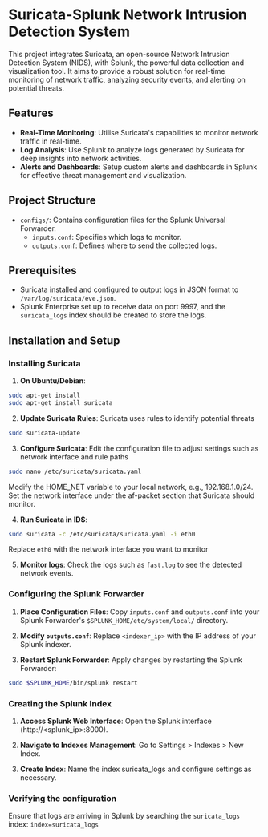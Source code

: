 # Suricata-Splunk Network Intrusion Detection System

This project integrates Suricata, an open-source Network Intrusion Detection System (NIDS), with Splunk, the powerful data collection and visualization tool. It aims to provide a robust solution for real-time monitoring of network traffic, analyzing security events, and alerting on potential threats.

## Features

- **Real-Time Monitoring**: Utilise Suricata's capabilities to monitor network traffic in real-time.
- **Log Analysis**: Use Splunk to analyze logs generated by Suricata for deep insights into network activities.
- **Alerts and Dashboards**: Setup custom alerts and dashboards in Splunk for effective threat management and visualization.

## Project Structure

- `configs/`: Contains configuration files for the Splunk Universal Forwarder.
  - `inputs.conf`: Specifies which logs to monitor.
  - `outputs.conf`: Defines where to send the collected logs.

## Prerequisites

- Suricata installed and configured to output logs in JSON format to `/var/log/suricata/eve.json`.
- Splunk Enterprise set up to receive data on port 9997, and the `suricata_logs` index should be created to store the logs.

## Installation and Setup

### Installing Suricata 
1. **On Ubuntu/Debian**: 
```bash 
sudo apt-get install 
sudo apt-get install suricata
```

2. **Update Suricata Rules**:
Suricata uses rules to identify potential threats 
```bash
sudo suricata-update
```

3. **Configure Suricata**:
Edit the configuration file to adjust settings such as network interface and rule paths 
```bash 
sudo nano /etc/suricata/suricata.yaml
```
Modify the HOME_NET variable to your local network, e.g., 192.168.1.0/24.
Set the network interface under the af-packet section that Suricata should monitor.

4. **Run Suricata in IDS**: 
```bash
sudo suricata -c /etc/suricata/suricata.yaml -i eth0
``` 
Replace `eth0` with the network interface you want to monitor 

5. **Monitor logs**: 
Check the logs such as `fast.log` to see the detected network events. 


### Configuring the Splunk Forwarder

1. **Place Configuration Files**:
Copy `inputs.conf` and `outputs.conf` into your Splunk Forwarder's `$SPLUNK_HOME/etc/system/local/` directory.

2. **Modify `outputs.conf`**:
Replace `<indexer_ip>` with the IP address of your Splunk indexer.

3. **Restart Splunk Forwarder**:
Apply changes by restarting the Splunk Forwarder:
```bash
sudo $SPLUNK_HOME/bin/splunk restart
```

### Creating the Splunk Index
1. **Access Splunk Web Interface**:
Open the Splunk interface (http://<splunk_ip>:8000).

2. **Navigate to Indexes Management**:
Go to Settings > Indexes > New Index.

3. **Create Index**:
Name the index suricata_logs and configure settings as necessary.

### Verifying the configuration 
Ensure that logs are arriving in Splunk by searching the `suricata_logs` index: 
`index=suricata_logs`
